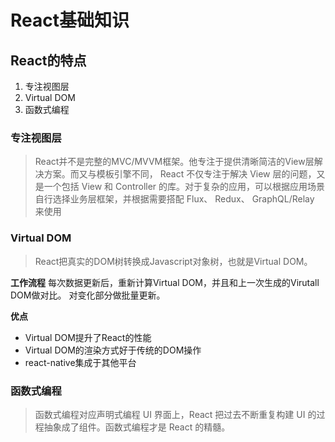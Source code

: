 # React基础知识

## React的特点
1. 专注视图层
2. Virtual DOM
3. 函数式编程

### 专注视图层
> React并不是完整的MVC/MVVM框架。他专注于提供清晰简洁的View层解决方案。而又与模板引擎不同， React 不仅专注于解决 View 层的问题，又是一个包括 View 和 Controller 的库。对于复杂的应用，可以根据应用场景自行选择业务层框架，并根据需要搭配 Flux、 Redux、 GraphQL/Relay 来使用

### Virtual DOM
> React把真实的DOM树转换成Javascript对象树，也就是Virtual DOM。

__工作流程__
每次数据更新后，重新计算Virtual DOM，并且和上一次生成的Virutall DOM做对比。
对变化部分做批量更新。

__优点__
* Virtual DOM提升了React的性能
* Virtual DOM的渲染方式好于传统的DOM操作
* react-native集成于其他平台

### 函数式编程
> 函数式编程对应声明式编程
UI 界面上，React 把过去不断重复构建 UI 的过程抽象成了组件。函数式编程才是 React 的精髓。
